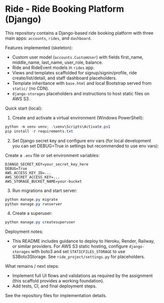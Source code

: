 # Ride - Ride Booking Platform (Django)

This repository contains a Django-based ride booking platform with three main apps: `accounts`, `rides`, and `dashboard`.

Features implemented (skeleton):
- Custom user model (`accounts.CustomUser`) with fields first_name, middle_name, last_name, user_role, balance.
- Ride and RideEvent models in `rides` app.
- Views and templates scaffolded for signup/signin/profile, ride create/list/detail, and staff dashboard placeholders.
- Template inheritance with `base.html` and local Bootstrap served from `static/` (no CDN).
- `django-storages` placeholders and instructions to host static files on AWS S3.

Quick start (local):

1. Create and activate a virtual environment (Windows PowerShell):

```powershell
python -m venv venv; .\venv\Scripts\Activate.ps1
pip install -r requirements.txt
```

2. Set Django secret key and configure env vars (for local development you can set DEBUG=True in settings but recommended to use env vars):

Create a `.env` file or set environment variables:

```
DJANGO_SECRET_KEY=your_secret_key_here
DEBUG=True
AWS_ACCESS_KEY_ID=...
AWS_SECRET_ACCESS_KEY=...
AWS_STORAGE_BUCKET_NAME=your-bucket
```

3. Run migrations and start server:

```powershell
python manage.py migrate
python manage.py runserver
```

4. Create a superuser:

```powershell
python manage.py createsuperuser
```

Deployment notes:
- This README includes guidance to deploy to Heroku, Render, Railway, or similar providers. For AWS S3 static hosting, configure `django-storages` with boto3 and set `STATICFILES_STORAGE` to use S3Boto3Storage. See `ride_project/settings.py` for placeholders.

What remains / next steps:
- Implement full UI flows and validations as required by the assignment (this scaffold provides a working foundation).
- Add tests, CI, and final deployment steps.

See the repository files for implementation details.
